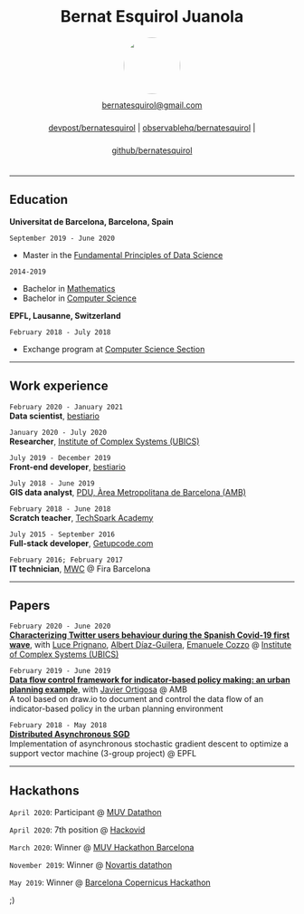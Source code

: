 <h1 id="profile-photo" style='text-align:center;padding-bottom:10;margin-bottom:10;margin-top:10'>
    Bernat Esquirol Juanola
</h1>

<div id="profile-photo" style='text-align:center;'>
    <img src="https://drive.google.com/thumbnail?id=14EZbi-0a9x2lC3LGZXLtJQ3JyrvqP5zw" style='border-radius: 50px' width='100px'/>
</div>
<div id="webaddress"  style='text-align:center;padding-bottom:10px;line-height:40px'>
<a href="mailto:bernatesquirol@gmail.com">bernatesquirol@gmail.com</a> <br/>
  <a href="https://devpost.com/bernatesquirol">devpost/bernatesquirol</a> | <a href="https://observablehq.com/@bernatesquirol">observablehq/bernatesquirol</a> | <a href="https://github.com/bernatesquirol">github/bernatesquirol</a> 
</div>

------

## Education

__Universitat de Barcelona, Barcelona, Spain__

`September 2019 - June 2020`<br>

- Master in the [Fundamental Principles of Data Science](http://www.ub.edu/datascience/master/)

`2014-2019`<br>

- Bachelor in [Mathematics](https://mat.ub.edu/graumatematiques/)
- Bachelor in [Computer Science](https://mat.ub.edu/grauinformatica/)

__EPFL, Lausanne, Switzerland__

`February 2018 - July 2018`<br>

- Exchange program at [Computer Science Section](https://ic.epfl.ch/computer-science)

------

## Work experience

`February 2020 - January 2021`<br>**Data scientist**, [bestiario](http://bestiario.org/)

`January 2020 - July 2020`<br>__Researcher__, [Institute of Complex Systems (UBICS)](http://ubics.ub.edu/)

`July 2019 - December 2019`<br>__Front-end developer__, [bestiario](http://bestiario.org/)

`July 2018 - June 2019`<br>__GIS data analyst__, [PDU, Àrea Metropolitana de Barcelona (AMB)](http://urbanisme.amb.cat/)

`February 2018 - June 2018`<br>__Scratch teacher__, [TechSpark Academy](https://techsparkacademy.ch/en/home/)

`July 2015 - September 2016`<br>__Full-stack developer__, [Getupcode.com](https://www.linkedin.com/company/getupcode-com/)

`February 2016; February 2017`<br>__IT technician__, [MWC](https://www.mwcbarcelona.com/) @ Fira Barcelona

------

## Papers

`February 2020 - June 2020`<br>**[Characterizing Twitter users behaviour during the Spanish Covid-19 first wave](https://arxiv.org/abs/2012.06550)**, with [Luce Prignano](https://arxiv.org/search/cs?searchtype=author&query=Prignano%2C+L), [Albert Díaz-Guilera](https://arxiv.org/search/cs?searchtype=author&query=Díaz-Guilera%2C+A), [Emanuele Cozzo](https://arxiv.org/search/cs?searchtype=author&query=Cozzo%2C+E) @ [Institute of Complex Systems (UBICS)](http://ubics.ub.edu/)<br>

`February 2019 - June 2019`<br>**[Data flow control framework for indicator-based policy making: an urban planning example](http://diposit.ub.edu/dspace/handle/2445/143519)**, with [Javier Ortigosa](https://scholar.google.es/citations?user=Fr3EgV8AAAAJ) @ AMB<br>A tool based on draw.io to document and control the data flow of an indicator-based policy in the urban planning environment

`February 2018 - May 2018`<br>[__Distributed Asynchronous SGD__](https://github.com/bernatesquirol/bernatesquirol.github.io/blob/master/Distributed_Asynchronous_SGD.pdf) <br>Implementation of asynchronous stochastic gradient descent to optimize a support vector machine (3-group project) @ EPFL

------

## Hackathons

`April 2020`: Participant @ [MUV Datathon](https://kepler.gl/demo/map?mapUrl=https://dl.dropboxusercontent.com/s/5ddfqkby1cmrstz/keplergl_awjuzlr.json)

`April 2020`: 7th position @ [Hackovid](https://hackovid.cat/solutions?locale=en&filter[search_text]=splittt)

`March 2020`: Winner @ [MUV Hackathon Barcelona](https://barcelona.muv2020.eu/Hackathon/)

`November 2019`: Winner @ [Novartis datathon](https://godatathon.com/)

`May 2019`: Winner @ [Barcelona Copernicus Hackathon](https://kimglobal.com/ca/evento/copernicus-hackathon-barcelona/)





;)